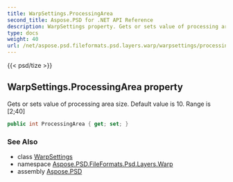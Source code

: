 ```yaml
---
title: WarpSettings.ProcessingArea
second_title: Aspose.PSD for .NET API Reference
description: WarpSettings property. Gets or sets value of processing area size. Default value is 10. Range is 240
type: docs
weight: 40
url: /net/aspose.psd.fileformats.psd.layers.warp/warpsettings/processingarea/
---
```

{{< psd/tize >}}
## WarpSettings.ProcessingArea property

Gets or sets value of processing area size. Default value is 10. Range is [2;40]

```csharp
public int ProcessingArea { get; set; }
```

### See Also

* class [WarpSettings](../)
* namespace [Aspose.PSD.FileFormats.Psd.Layers.Warp](../../../aspose.psd.fileformats.psd.layers.warp/)
* assembly [Aspose.PSD](../../../)


